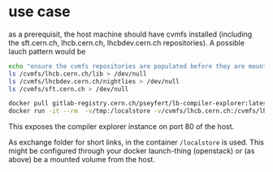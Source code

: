 # use case

as a prerequisit, the host machine should have cvmfs installed (including the sft.cern.ch, lhcb.cern.ch, lhcbdev.cern.ch repositories). A possible lauch pattern would be

```sh
echo "ensure the cvmfs repositories are populated before they are mounted to the container"
ls /cvmfs/lhcb.cern.ch/lib > /dev/null
ls /cvmfs/lhcbdev.cern.ch/nightlies > /dev/null
ls /cvmfs/sft.cern.ch > /dev/null

docker pull gitlab-registry.cern.ch/pseyfert/lb-compiler-explorer:latest
docker run -it --rm  -v/tmp:/localstore -v/cvmfs/lhcb.cern.ch:/cvmfs/lhcb.cern.ch -v/cvmfs/lhcbdev.cern.ch:/cvmfs/lhcbdev.cern.ch -v/cvmfs/sft.cern.ch:/cvmfs/sft.cern.ch -p 80:10240 gitlab-registry.cern.ch/pseyfert/lb-compiler-explorer:latest
```

This exposes the compiler explorer instance on port 80 of the host.

As exchange folder for short links, in the container `/localstore` is used.
This might be configured through your docker launch-thing (openstack) or (as
above) be a mounted volume from the host.
